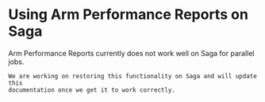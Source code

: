 

# Using Arm Performance Reports on Saga

<div class="alert alert-danger">
  <p>
    Arm Performance Reports currently does not work well on Saga for parallel jobs.

    We are working on restoring this functionality on Saga and will update this
    documentation once we get it to work correctly.
  </p>
</div>

